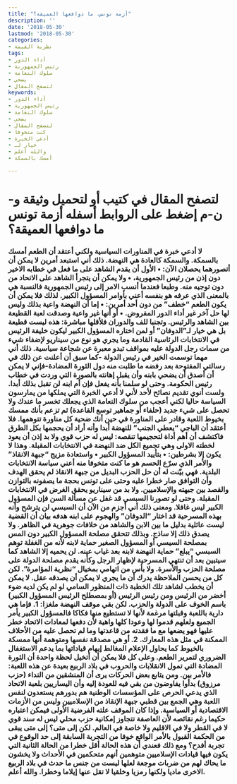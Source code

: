 ```yaml
---
title: "أزمة تونس، ما دوافعها العميقة؟"
description: ''
date: '2018-05-30'
lastmod: '2018-05-30'
categories:
- نظرية القيمة
tags:
- أداء الدور
- رئيس الجمهورية
- سلوك النعامة
- يضحي
- لتصفح المقال
keywords:
- أداء الدور
- رئيس الجمهورية
- سلوك النعامة
- يضحي
- لتصفح المقال
- كنت متخوفا
- أدعي الخبرة
- خيار لـ
- والله أعلم
- أمسك بالسمكة

---
```

# **لتصفح المقال في كتيب أو لتحميل وثيقة و-ن-م إضغط على الروابط أسفله** **أزمة تونس ما دوافعها العميقة؟**

### لا أدعي خبرة في المناورات السياسية ولكني أعتقد أن الطعم أمسك بالسمكة. والسمكة كالعادة هي النهضة. ذلك أني استبعد أمرين لا يمكن أن أتصورهما يحصلان الآن: • الأول أن يقدم الشاهد على ما فعل في خطابه الاخير دون إذن من رئيس الجمهورية، • ولا يمكن أن يتجرأ الشاهد على الاتحاد من دون توجيه منه. وطبعا فعندما أنسب الامر إلى رئيس الجمهورية فالنسبة هي بالمعنى الذي عرفه هو بنفسه أعني بأوامر المسؤول الكبير. لذلك فلا يمكن أن يكون الطعم “خطف” من دون أحد أمرين: • إما أن النهضة واعية بذلك وليس لها حل آخر غير أداء الدور المفروض. • أو أنها غير واعية وصدقت لعبة القطيعة بين الشاهد والرئيس. وتجنبا للف والدوران فلأقلها مباشرة: هذه ليست قطيعة بل هي خيار لـ”الدوفان” أو لمن اختاره المسؤول الكبير ليكون خليفة الرئيس في الانتخابات الرئاسية القادمة وما يجري هو نوع من سيناريو لإضفاء شيء من سمات رجل الدولة عليه بمواقف تبدو معبرة عن شجاعة سياسية. ذلك أني مهما توسمت الخير في رئيس الدولة -كما سبق أن أعلنت عن ذلك في رسالتي المفتوحة بعد رفضه ما طلبت منه دول الثورة المضادة-فإني لا يمكن أن أصدق أن يضحي بابنه وأن يقبل إهانته بالصورة التي وردت في خطاب رئيس الحكومة. وحتى لو سلمنا بأنه يفعل فإن أم ابنه لن تقبل بذلك أبدا. ولست أنوي تقديم نصائح لأحد لأني لا أدعي الخبرة التي يملكها من يمارسون السياسة حاليا لكني أعجب من سلوك النعامة الذي يجعلك تخسر ما عندك ولا تحصل على شيء جديد (حلفاء أو جماهير توسع القاعدة) ثم تزعم بأنك ممسك بخيوط اللعبة وقادر على المناورة في حين أنك ضحية كل مناورة تتوهمها. فلا أعتقد أن الباجي “يعطي الجنب” للنهضة أبدا وأنه أراد أن يحجمها بكل الطرق فاكتشف أن أهم أداة لتحجيمها تنقصه: ليس له حزب قوي ولا بد إذن أن يعود لخطته الاولى وهي تجميع الكل ضد النهضة في الانتخابات المقبلة. وهذا لا يكون إلا بشرطين: • بتأييد المسؤول الكبير • واستعادة مزيج “جبهة الانقاذ” والأمر الذي سرّع الحسم هو ما كنت متخوفا منه أعني سياسة الانتخابات البلدية. فهي بيّنت له أن حل الحزب البديل من جبهة الانقاذ لم يحقق الهدف وأن التوافق صار خطرا عليه وحتى على تونس بحجة ما يصفونه بالتوازن والقصد بين جبهته والإسلاميين. ولا بد من سيناريو يحقق الغرض في الانتخابات المقبلة. وحتى لو تصورنا السبسي قد غفل عن مسألة السن فإن المسؤول الكبير ليس غافلا. ومعنى ذلك أني أجزم من الآن أن السبسي لن يترشح وأنه بهذه المسرحية قد اختار “الدوفان” والهجوم على ابنه هدفه بيان أن القضية ليست عائلية بدليل ما بين الابن والشاهد من خلافات جوهرية في الظاهر. ولا يصدق ذلك إلا ساذج. وبذلك تتحقق مصلحة المسؤول الكبير دون المس بمصلحة السيسي أو المسؤول الصغير حماية لابنه لأنه من الغفلة توهم السبسي “يبلع” حماية النهضة لابنه بعد غياب عينه. لن يحميه إلا الشاهد كما سيتبين بعد أن تنتهي المسرحية لإظهار الرجل وكأنه يقدم مصلحة الدولة على مصلحة الحزب والأسرة. ولا بأس من اتهامي بمخيال “نظرية المؤامرة”. لكن كل من يحسن الملاحظة يدرك أن ما يجري لا يمكن أن يصدقه عقل. لا يمكن أن يخطب لشاهد تلك الخطبة ذات المنظور السامي لو لم يكن لديه ضوء أخضر من الرئيس ومن رئيس الرئيس (أو بمصطلح الرئيس المسؤول الكبير) باسم الخوف على الدولة والحزب. لكن بقي موقف النهضة ملغزا: 1. فإما هي دارية باللعبة وقبلتها مرغمة لأنها لا تستطيع منها فكاكا فالمسؤول الكبير يأمر الجميع ولعلهم قدموا لها وعودا كلها واهية لأن دفعها لمعادات الاتحاد خطر عليها فهو يضعها مع ما فقدته من قاعدتها وما لم تحصل عليه من الأحلاف الممكنة في مثل هذه المعارك. 2. أو هي مصدقة نفسها ومتوهمة أنها ممسكة بالخيوط كما يحاول الإعلام المغالط إيهام قياداتها بما يدعم الاستغفال الضروري لتمرير الطعم. وعلى كل فلا يمكن أن أتخيل لحظة واحدة أن الثورة المضادة التي تمول الانقلابات والحروب في بلاد الربيع بعيدة عن هذه اللعبة: فالأمر بين. ومن يتابع بعض الحركات يرى أن المنشقين من النداء (حزب مرزوق) بدأوا يفاوضون من بقي فيه للعودة إليه وأن اليساريين بلعبة الاتحاد الذي يدعي الحرص على المؤسسات الوطنية هم بدورهم يستعدون لنفس اللعبة وهي الجمع بين قطبي جبهة الإنقاذ من الإسلاميين وليس من الأزمات الاقتصادية أو السياسية. وإذا كان الموقف علته الفرضية الأولى فيمكن اعتباره حكيما رغم نقائصه لأن العاصفة تتجاوز إمكانية حزب محلي ليس له سند قوي لا في القطر ولا في الاقليم ولا خاصة في العالم. لكن إلى متى؟ إلى متى يبقى من الحكمة القبول بالأمر الواقع خوفا من التجربة السابقة إلى حد الوقوع في تجربة أفدح؟ ومع ذلك فعندي أن هذه الحالة أقل خطرا من الحالة الثانية التي يكون فيها قيادات الإسلاميين متوهمين أنهم متحكمين في الأحداث ولا يخشون ما يحاك لهم من ضربات موجعة لعلها ليست من جنس ما حدث في بلاد الربيع الاخرى ماديا ولكنها رمزيا وخلقيا لا تقل عنها إيلاما وخطرا. والله أعلم.

###